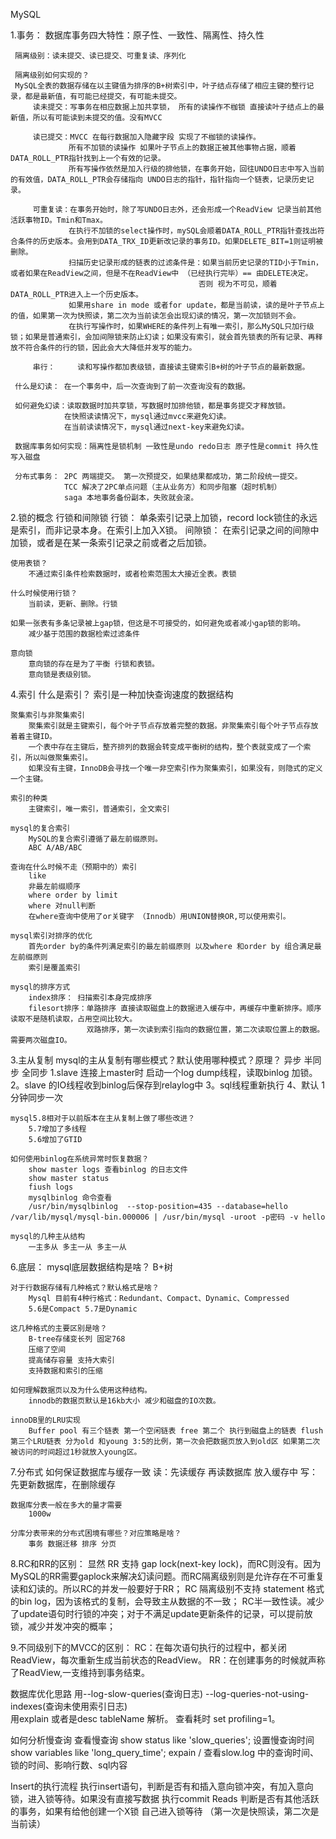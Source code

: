  MySQL

1.事务：
	 数据库事务四大特性：原子性、一致性、隔离性、持久性

	 隔离级别：读未提交、读已提交、可重复读、序列化

	 隔离级别如何实现的？ 
	 MySQL全表的数据存储在以主键值为排序的B+树索引中，叶子结点存储了相应主键的整行记录，都是最新值，有可能已经提交，有可能未提交。
		 读未提交：写事务在相应数据上加共享锁， 所有的读操作不枷锁 直接读叶子结点上的最新值，所以有可能读到未提交的值。没有MVCC

		 读已提交：MVCC 在每行数据加入隐藏字段 实现了不枷锁的读操作。
		 		 所有不加锁的读操作 如果叶子节点上的数据正被其他事物占据，顺着DATA_ROLL_PTR指针找到上一个有效的记录。
		 		 所有写操作依然是加入行级的排他锁，在事务开始，回往UNDO日志中写入当前的有效值，DATA_ROLL_PTR会存储指向 UNDO日志的指针，指针指向一个链表，记录历史记录。

		 可重复读：在事务开始时，除了写UNDO日志外，还会形成一个ReadView 记录当前其他活跃事物ID。Tmin和Tmax。
		 		 在执行不加锁的select操作时，mySQL会顺着DATA_ROLL_PTR指针查找出符合条件的历史版本。会用到DATA_TRX_ID更新改记录的事务ID。如果DELETE_BIT=1则证明被删除。
		 		 扫描历史记录形成的链表的过滤条件是：如果当前历史记录的TID小于Tmin，或者如果在ReadView之间，但是不在ReadView中 （已经执行完毕）== 由DELETE决定。
		 		 							  否则 视为不可见，顺着DATA_ROLL_PTR进入上一个历史版本。
		 		 如果用share in mode 或者for update，都是当前读，读的是叶子节点上的值，如果第一次为快照读，第二次为当前读怎会出现幻读的情况，第一次加锁则不会。
		 		 在执行写操作时，如果WHERE的条件列上有唯一索引，那么MySQL只加行级锁；如果是普通索引，会加间隙锁来防止幻读；如果没有索引，就会首先锁表的所有记录、再释放不符合条件的行的锁，因此会大大降低并发写的能力。							  
		 
		 串行：  	 读和写操作都加表级锁，直接读主键索引B+树的叶子节点的最新数据。

	 什么是幻读： 在一个事务中，后一次查询到了前一次查询没有的数据。

	 如何避免幻读：读取数据时加共享锁，写数据时加排他锁，都是事务提交才释放锁。
	 			在快照读读情况下，mysql通过mvcc来避免幻读。
				在当前读读情况下，mysql通过next-key来避免幻读。
				
	 数据库事务如何实现：隔离性是锁机制 一致性是undo redo日志 原子性是commit 持久性写入磁盘

	 分布式事务： 2PC 两端提交。 第一次预提交，如果结果都成功，第二阶段统一提交。
	 			TCC 解决了2PC单点问题（主从业务方）和同步阻塞（超时机制）
	 			saga 本地事务备份副本，失败就会滚。
								
2.锁的概念
	行锁和间隙锁
		行锁： 单条索引记录上加锁，record lock锁住的永远是索引，而非记录本身。在索引上加入X锁。
		间隙锁： 在索引记录之间的间隙中加锁，或者是在某一条索引记录之前或者之后加锁。

	使用表锁？
		不通过索引条件检索数据时，或者检索范围太大接近全表。表锁

	什么时候使用行锁？
		当前读，更新、删除。行锁		

	如果一张表有多条记录被上gap锁，但这是不可接受的，如何避免或者减小gap锁的影响。
		减少基于范围的数据检索过滤条件

	意向锁
		意向锁的存在是为了平衡 行锁和表锁。
		意向锁是表级别锁。

4.索引
	什么是索引？ 
		索引是一种加快查询速度的数据结构

	聚集索引与非聚集索引
		聚集索引就是主键索引，每个叶子节点存放着完整的数据。非聚集索引每个叶子节点存放着着主键ID。
		一个表中存在主键后，整齐排列的数据会转变成平衡树的结构，整个表就变成了一个索引，所以叫做聚集索引。
		如果没有主键，InnoDB会寻找一个唯一非空索引作为聚集索引，如果没有，则隐式的定义一个主键。

	索引的种类
		主键索引，唯一索引，普通索引，全文索引

	mysql的复合索引
		MySQL的复合索引遵循了最左前缀原则。
		ABC A/AB/ABC

	查询在什么时候不走（预期中的）索引
		like
		非最左前缀顺序
		where order by limit 
		where 对null判断 
		在where查询中使用了or关键字 （Innodb）用UNION替换OR,可以使用索引。

	mysql索引对排序的优化
		首先order by的条件列满足索引的最左前缀原则 以及where 和order by 组合满足最左前缀原则
		索引是覆盖索引

	mysql的排序方式
		index排序： 扫描索引本身完成排序
		filesort排序：单路排序 直接读取磁盘上的数据进入缓存中，再缓存中重新排序。顺序读取不是随机读取，占用空间比较大。
					 双路排序，第一次读到索引指向的数据位置，第二次读取位置上的数据。需要两次磁盘IO。

3.主从复制
	mysql的主从复制有哪些模式？默认使用哪种模式？原理？
		异步 半同步 全同步
		1.slave 连接上master时 启动一个log dump线程，读取binlog 加锁。
		2。slave 的IO线程收到binlog后保存到relaylog中
		3。sql线程重新执行
		4、默认 1 分钟同步一次

    mysql5.8相对于以前版本在主从复制上做了哪些改进？	
    	5.7增加了多线程
    	5.6增加了GTID

    如何使用binlog在系统异常时恢复数据？
    	show master logs 查看binlog 的日志文件
    	show master status 
    	fiush logs
    	mysqlbinlog 命令查看
    	/usr/bin/mysqlbinlog  --stop-position=435 --database=hello  /var/lib/mysql/mysql-bin.000006 | /usr/bin/mysql -uroot -p密码 -v hello

    mysql的几种主从结构
    	一主多从 多主一从 多主一从

6.底层：
	mysql底层数据结构是啥？
		B+树  			

	对于行数据存储有几种格式？默认格式是啥？
		Mysql 目前有4种行格式：Redundant、Compact、Dynamic、Compressed
		5.6是Compact 5.7是Dynamic

	这几种格式的主要区别是啥？
		B-tree存储变长列 固定768
		压缩了空间
		提高储存容量 支持大索引
		支持数据和索引的压缩

	如何理解数据页以及为什么使用这种结构。
		innodb的数据页默认是16kb大小 减少和磁盘的IO次数。

	innoDB里的LRU实现
		Buffer pool 有三个链表 第一个空闲链表 free 第二个 执行到磁盘上的链表 flush  第三个LRU链表 分为old 和young 3:5的比例，第一次会把数据页放入到old区 如果第二次被访问的时间超过1秒就放入young区。

7.分布式
	如何保证数据库与缓存一致
		读：先读缓存 再读数据库 放入缓存中
		写：先更新数据库，在删除缓存

	数据库分表一般在多大的量才需要
		1000w

	分库分表带来的分布式困境有哪些？对应策略是啥？
		事务 数据迁移 排序 分页

8.RC和RR的区别：
	显然 RR 支持 gap lock(next-key lock)，而RC则没有。因为MySQL的RR需要gaplock来解决幻读问题。而RC隔离级别则是允许存在不可重复读和幻读的。所以RC的并发一般要好于RR；
	RC 隔离级别不支持 statement 格式的bin log，因为该格式的复制，会导致主从数据的不一致；
	RC半一致性读。减少了update语句时行锁的冲突；对于不满足update更新条件的记录，可以提前放锁，减少并发冲突的概率；

9.不同级别下的MVCC的区别：
	RC：在每次语句执行的过程中，都关闭ReadView，每次重新生成当前状态的ReadView。
	RR：在创建事务的时候就声称了ReadView,一支维持到事务结束。

数据库优化思路
	用--log-slow-queries(查询日志)   --log-queries-not-using-indexes(查询未使用索引日志)	 
	用explain 或者是desc tableName 解析。
	查看耗时 set profiling=1。

如何分析慢查询
	查看慢查询  show status like 'slow_queries'; 设置慢查询时间 show variables like 'long_query_time';
	expain / 查看slow.log 中的查询时间、锁的时间、影响行数、sql内容

Insert的执行流程
	执行insert语句，判断是否有和插入意向锁冲突，有加入意向锁，进入锁等待。如果没有直接写数据
	执行commit Reads 判断是否有其他活跃的事务，如果有给他创建一个X锁 自己进入锁等待 （第一次是快照读，第二次是当前读）
